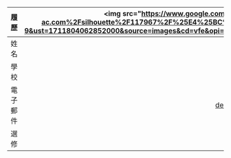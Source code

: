 |      履歷        |<img src="https://www.google.com/url?sa=i&url=https%3A%2F%2Fzh-tw.silhouette-ac.com%2Fsilhouette%2F117967%2F%25E4%25BC%2581%25E9%25B5%259D&psig=AOvVaw2XE_RnqGdVaiIgOWrtfN-9&ust=1711804062852000&source=images&cd=vfe&opi=89978449&ved=0CBAQjRxqFwoTCJCE3pzFmYUDFQAAAAAdAAAAABAD>|
| ---------------- |:-----------------------------:|
| 姓名             | 蔡正雄                  |
| 學校             | 高雄科技大學                  |
| 電子郵件         | derrick@nkust.edu.tw          |
| 選修             | 智慧城市導論                  |
